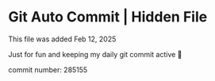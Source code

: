 # Git Auto Commit | Hidden File

This file was added Feb 12, 2025

Just for fun and keeping my daily git commit active 🤪

commit number: 285155
